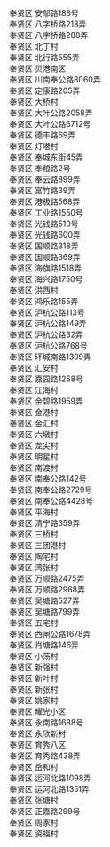 奉贤区 安邬路188号  
奉贤区 八字桥路218弄  
奉贤区 八字桥路288弄  
奉贤区 北丁村  
奉贤区 北行路555弄  
奉贤区 贝港南区  
奉贤区 川南奉公路8060弄  
奉贤区 定康路205弄  
奉贤区 大桥村  
奉贤区 大叶公路2058弄  
奉贤区 大叶公路6712号  
奉贤区 德丰路69弄  
奉贤区 灯塔村  
奉贤区 奉城东街45弄  
奉贤区 奉粮路2号  
奉贤区 奉云路899弄  
奉贤区 富竹路39弄  
奉贤区 港极路568弄  
奉贤区 工业路1550号  
奉贤区 光钱路510号  
奉贤区 光钱路600弄  
奉贤区 国顺路318弄  
奉贤区 国顺路369弄  
奉贤区 海旗路1518弄  
奉贤区 海兴路1750号  
奉贤区 洪西村  
奉贤区 鸿乐路155弄  
奉贤区 沪杭公路113号  
奉贤区 沪杭公路149弄  
奉贤区 沪杭公路32弄  
奉贤区 沪杭公路768号  
奉贤区 环城南路1309弄  
奉贤区 汇安村  
奉贤区 嘉园路1258号  
奉贤区 江海村  
奉贤区 金碧路1959弄  
奉贤区 金港村  
奉贤区 金汇村  
奉贤区 六墩村  
奉贤区 龙尖村  
奉贤区 明星村  
奉贤区 南渡村  
奉贤区 南奉公路142号  
奉贤区 南奉公路2729号  
奉贤区 南奉公路4428号  
奉贤区 平海村  
奉贤区 清宁路359弄  
奉贤区 三桥村  
奉贤区 三团港村  
奉贤区 陶宅村  
奉贤区 湾张村  
奉贤区 万顺路2475弄  
奉贤区 万顺路2968弄  
奉贤区 吴塘路527弄  
奉贤区 吴塘路799弄  
奉贤区 五宅村  
奉贤区 西闸公路1678弄  
奉贤区 肖塘路146弄  
奉贤区 小荡村  
奉贤区 新强村  
奉贤区 新叶村  
奉贤区 新张村  
奉贤区 姚家村  
奉贤区 耀光小区  
奉贤区 永南路1688号  
奉贤区 永欣新村  
奉贤区 育秀八区  
奉贤区 育秀路438弄  
奉贤区 岳和村  
奉贤区 运河北路1098弄  
奉贤区 运河北路1351弄  
奉贤区 张塘村  
奉贤区 正嘉路299号  
奉贤区 周家村    
奉贤区 资福村  
